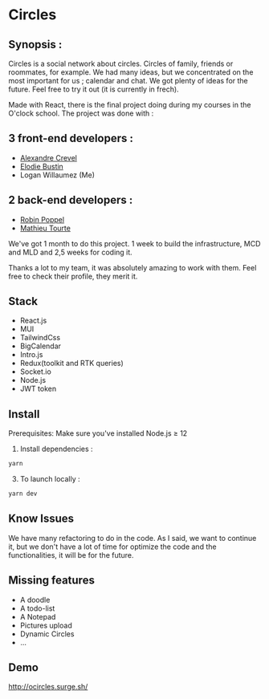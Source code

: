 # Circles

## Synopsis :

Circles is a social network about circles. Circles of family, friends or roommates, for example. We had many ideas, but we concentrated on the most important for us ; calendar and chat. We got plenty of ideas for the future. Feel free to try it out (it is currently in frech).

Made with React, there is the final project doing during my courses in the O'clock school. The project was done with :

## 3 front-end developers :

- [Alexandre Crevel](https://github.com/AlexandreCrevel)
- [Elodie Bustin](https://github.com/ElodieBustin)
- Logan Willaumez (Me)

## 2 back-end developers :

- [Robin Poppel](https://github.com/robinho54)
- [Mathieu Tourte](https://github.com/AtomicMathO)

We've got 1 month to do this project. 1 week to build the infrastructure, MCD and MLD and 2,5 weeks for coding it.

Thanks a lot to my team, it was absolutely amazing to work with them. Feel free to check their profile, they merit it.

## Stack

- React.js
- MUI
- TailwindCss
- BigCalendar
- Intro.js
- Redux(toolkit and RTK queries)
- Socket.io
- Node.js
- JWT token

## Install

Prerequisites: Make sure you've installed Node.js ≥ 12

1. Install dependencies :

```bash
yarn
```

3. To launch locally :

```bash
yarn dev
```

## Know Issues

We have many refactoring to do in the code. As I said, we want to continue it, but we don't have a lot of time for optimize the code and the functionalities, it will be for the future.

## Missing features

- A doodle
- A todo-list
- A Notepad
- Pictures upload
- Dynamic Circles
- ...

## Demo

http://ocircles.surge.sh/
